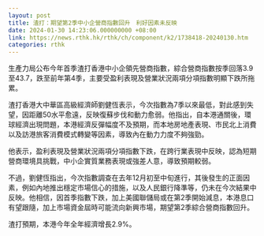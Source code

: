 ```yaml
---
layout: post
title: 渣打：期望第2季中小企營商指數回升　利好因素未反映
date: 2024-01-30 14:23:06.000000000 +08:00
link: https://news.rthk.hk/rthk/ch/component/k2/1738418-20240130.htm
categories: rthk
---
```


生產力局公布今年首季渣打香港中小企領先營商指數，綜合營商指數按季回落3.9至43.7，跌至前年第4季，主要受盈利表現及營業狀況兩項分項指數明顯下跌所拖累。

渣打香港大中華區高級經濟師劉健恆表示，今次指數為7季以來最低，對此感到失望，因距離50水平愈遠，反映復蘇步伐和動力愈弱。他指出，自本港通關後，環球經濟出現問題，本港經濟反彈幅度不及預期，而本地房地產表現、市民北上消費以及訪港旅客消費模式轉變等因素，導致內在動力力度不夠強勁。

他表示，盈利表現及營業狀況兩項分項指數下跌，在跨行業表現中反映，認為短期營商環境具挑戰，中小企實質業務表現或強差人意，導致預期較弱。

不過，劉健恆指出，今次指數調查在去年12月初至中旬進行，其後發生的正面因素，例如內地推出穩定市場信心的措施，以及人民銀行降準等，仍未在今次結果中反映。他相信，因首季指數下跌，加上美國聯儲局或在第2季開始減息，本港息口有望跟隨，加上市場資金屆時可能流向新興市場，期望第2季綜合營商指數回升。

渣打預期，本港今年全年經濟增長2.9%。
